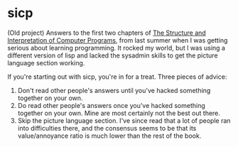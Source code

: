 sicp
====

(Old project)  Answers to the first two chapters of [The Structure and Interpretation of Computer Programs](http://mitpress.mit.edu/sicp/full-text/book/book-Z-H-4.html#%_toc_start), from last summer when I was getting serious about learning programming.  It rocked my world, but I was using a different version of lisp and lacked the sysadmin skills to get the picture language section working.

If you're starting out with sicp, you're in for a treat.  Three pieces of advice:

1.  Don't read other people's answers until you've hacked something together on your own.
2.  Do read other people's answers once you've hacked something together on your own.  Mine are most certainly not the best out there.
3.  Skip the picture language section.  I've since read that a lot of people ran into difficulties there, and the consensus seems to be that its value/annoyance ratio is much lower than the rest of the book.
